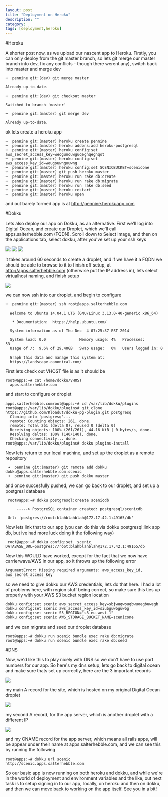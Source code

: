 ```yaml
---
layout: post
title: "Deployment on Heroku"
description: ""
category: 
tags: [deployment,heroku]
---
```


#Heroku

A shorter post now, as we upload our nascent app to Heroku. Firstly, you can only deploy from the git master branch, so lets git merge our master branch into dev, fix any conflicts - though there werent any), switch back into master and merge dev

`➜  pennine git:(dev) git merge master`

`Already up-to-date.`

`➜  pennine git:(dev) git checkout master`

`Switched to branch 'master'`

`➜  pennine git:(master) git merge dev`

`Already up-to-date.`

ok lets create a heroku app

    ➜  pennine git:(master) heroku create pennine
    ➜  pennine git:(master) heroku addons:add heroku-postgresql
    ➜  pennine git:(master) heroku config:set aws_secret_access_key=weogunouwguqegnqegnqot
    ➜  pennine git:(master) heroku config:set aws_access_key_id=wougouwngouwng
    ➜  pennine git:(master) heroku config:set SCENICBUCKET=scenicone
    ➜  pennine git:(master) git push heroku master
    ➜  pennine git:(master) heroku run rake db:create
    ➜  pennine git:(master) heroku run rake db:migrate
    ➜  pennine git:(master) heroku run rake db:seed
    ➜  pennine git:(master) heroku restart
    ➜  pennine git:(master) heroku open

and out barely formed app is at http://pennine.herokuapp.com

#Dokku

Lets also deploy our app on Dokku, as an alternative. First we'll log into Digital Ocean, and create our Droplet, which we'll call apps.salterhebble.com (FQDN). Scroll down to Select Image, and then on the applications tab, select dokku, after you've set up your ssh keys

<img src="http://salterhebble.com/blogpics/do1.jpg">

<img src="http://salterhebble.com/blogpics/do2.jpg">

<img src="http://salterhebble.com/blogpics/do3.jpg">

it takes around 60 seconds to create a droplet, and if we have it a FQDN we should be able to browse to it to finish off setup, at http://apps.salterhebble.com (otherwise put the IP address in), lets select virtualhost naming, and finish setup

<img src="http://salterhebble.com/blogpics/do4.jpg">

we can now ssh into our droplet, and begin to configure


    ➜  pennine git:(master) ssh root@apps.salterhebble.com

      Welcome to Ubuntu 14.04.1 LTS (GNU/Linux 3.13.0-40-generic x86_64)

       * Documentation:  https://help.ubuntu.com/

      System information as of Thu Dec  4 07:25:37 EST 2014

      System load: 0.0               Memory usage: 4%   Processes:       53
      Usage of /:  9.6% of 29.40GB   Swap usage:   0%   Users logged in: 0

      Graph this data and manage this system at:
      https://landscape.canonical.com/

First lets check out VHOST file is as it should be

    root@apps:~# cat /home/dokku/VHOST
      apps.salterhebble.com
      
and start to configure or droplet

    apps.salterhebble.comroot@apps:~# cd /var/lib/dokku/plugins
    root@apps:/var/lib/dokku/plugins# git clone https://github.com/Kloadut/dokku-pg-plugin.git postgresq
      Cloning into 'postgresq'...
      remote: Counting objects: 261, done.
      remote: Total 261 (delta 0), reused 0 (delta 0)
      Receiving objects: 100% (261/261), 44.16 KiB | 0 bytes/s, done.
      Resolving deltas: 100% (140/140), done.
      Checking connectivity... done.
    root@apps:/var/lib/dokku/plugins# dokku plugins-install
    
 Now lets return to our local machine, and set up the droplet as a remote repository
 
     ➜  pennine git:(master) git remote add dokku dokku@apps.salterhebble.com:scenic
     ➜  pennine git:(master) git push dokku master 
    
 and once succesfully pushed, we can go back to our droplet, and set up a postgresl database
 
     root@apps:~# dokku postgresql:create scenicdb

         -----> PostgreSQL container created: postgresql/scenicdb 
      
     Url: 'postgres://root:blahblahblah@172.17.42.1:49165/db'
     
     
 Now lets link that to our app (you can do this via dokku postgresql:link app db, but ive had more luck doing it the following way)
 
     root@apps:~# dokku config:set  scenic DATABASE_URL=postgres://root:blahblahblah@172.17.42.1:49165/db
     

Now this WOULD have worked, except for the fact that we now have carrierwave/AWS in our app, so it throws up the following error

`ArgumentError: Missing required arguments: aws_access_key_id, aws_secret_access_key`

so we need to give dokku our AWS credentials, lets do that here. I had a lot of problems here, with region stuff being correct, so make sure this ties up properly with your AWS S3 bucket region location

    dokku config:set scenic aws_secret_access_key=sbjwugwougbwuoegbuwegb
    dokku config:set scenic aws_access_key_id=siubguwbguwbg
    dokku config:set scenic S3_REGION="s3-eu-west-1"
    dokku config:set scenic AWS_STORAGE_BUCKET_NAME=scenicone
    
and we can migrate and seed our droplet database

    root@apps:~# dokku run scenic bundle exec rake db:migrate
    root@apps:~# dokku run scenic bundle exec rake db:seed
    
#DNS
 
Now, we'd like this to play nicely with DNS so we don't have to use port numbers for our app. So here's my dns setup, lets go back to digital ocean and make sure thats set up correctly, here are the 3 important records

<img src="http://salterhebble.com/blogpics/dns101.jpg">

my main A record for the site, which is hosted on my original Digital Ocean droplet

<img src="http://salterhebble.com/blogpics/dns102.jpg">

my second A record, for the app server, which is another droplet with a different IP

<img src="http://salterhebble.com/blogpics/dns103.jpg">

and my CNAME record for the app server, which means all rails apps, will be appear under their name at apps.salterhebble.com, and we can see this by running the following

    root@apps:~# dokku url scenic
    http://scenic.apps.salterhebble.com
    
    
So our basic app is now running on both heroku and dokku, and while we're in the world of deployment and environment variables and the like, out next task is to setup signing in to our app, locally, on heroku and then on dokku, and then we can move back to working on the app itself. See you in a bit!
    
    







